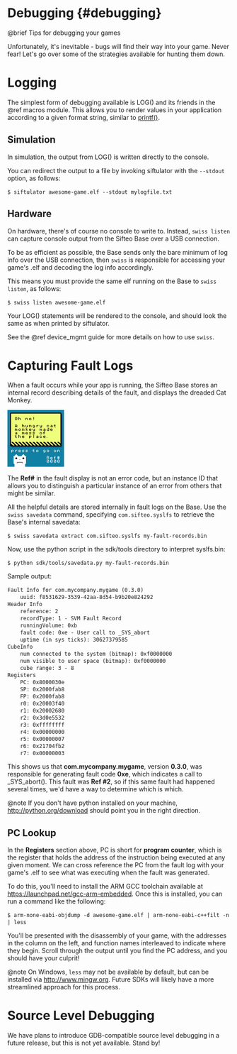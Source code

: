 
Debugging     {#debugging}
===============

@brief Tips for debugging your games

Unfortunately, it's inevitable - bugs will find their way into your game. Never fear! Let's go over some of the strategies available for hunting them down.

# Logging
The simplest form of debugging available is LOG() and its friends in the @ref macros module. This allows you to render values in your application according to a given format string, similar to [printf()](http://www.cplusplus.com/reference/cstdio/printf).

## Simulation
In simulation, the output from LOG() is written directly to the console.

You can redirect the output to a file by invoking siftulator with the `--stdout` option, as follows:

    $ siftulator awesome-game.elf --stdout mylogfile.txt

## Hardware
On hardware, there's of course no console to write to. Instead, `swiss listen` can capture console output from the Sifteo Base over a USB connection.

To be as efficient as possible, the Base sends only the bare minimum of log info over the USB connection, then `swiss` is responsible for accessing your game's .elf and decoding the log info accordingly.

This means you must provide the same elf running on the Base to `swiss listen`, as follows:

    $ swiss listen awesome-game.elf

Your LOG() statements will be rendered to the console, and should look the same as when printed by siftulator.

See the @ref device_mgmt guide for more details on how to use `swiss`.

# Capturing Fault Logs
When a fault occurs while your app is running, the Sifteo Base stores an internal record describing details of the fault, and displays the dreaded Cat Monkey.

![Cat monkey is not pleased](cat-monkey.png)

The __Ref#__ in the fault display is not an error code, but an instance ID that allows you to distinguish a particular instance of an error from others that might be similar.

All the helpful details are stored internally in fault logs on the Base. Use the `swiss savedata` command, specifying `com.sifteo.syslfs` to retrieve the Base's internal savedata:

    $ swiss savedata extract com.sifteo.syslfs my-fault-records.bin

Now, use the python script in the sdk/tools directory to interpret syslfs.bin:

    $ python sdk/tools/savedata.py my-fault-records.bin

Sample output:

    Fault Info for com.mycompany.mygame (0.3.0)
        uuid: f8531629-3539-42aa-8d54-b9b20e824292
    Header Info
        reference: 2
        recordType: 1 - SVM Fault Record
        runningVolume: 0xb
        fault code: 0xe - User call to _SYS_abort
        uptime (in sys ticks): 30627379585
    CubeInfo
        num connected to the system (bitmap): 0xf0000000
        num visible to user space (bitmap): 0xf0000000
        cube range: 3 - 8
    Registers
        PC: 0x8000030e
        SP: 0x2000fab8
        FP: 0x2000fab8
        r0: 0x20003f40
        r1: 0x20002680
        r2: 0x3d0e5532
        r3: 0xffffffff
        r4: 0x00000000
        r5: 0x00000007
        r6: 0x21704fb2
        r7: 0x00000003

This shows us that __com.mycompany.mygame__, version __0.3.0__, was responsible for generating fault code __0xe__, which indicates a call to _SYS_abort(). This fault was __Ref #2__, so if this same fault had happened several times, we'd have a way to determine which is which.

@note If you don't have python installed on your machine, <http://python.org/download> should point you in the right direction.

## PC Lookup
In the __Registers__ section above, PC is short for __program counter__, which is the register that holds the address of the instruction being executed at any given moment. We can cross reference the PC from the fault log with your game's .elf to see what was executing when the fault was generated.

To do this, you'll need to install the ARM GCC toolchain available at <https://launchpad.net/gcc-arm-embedded>. Once this is installed, you can run a command like the following:

    $ arm-none-eabi-objdump -d awesome-game.elf | arm-none-eabi-c++filt -n | less

You'll be presented with the disassembly of your game, with the addresses in the column on the left, and function names interleaved to indicate where they begin. Scroll through the output until you find the PC address, and you should have your culprit!

@note On Windows, `less` may not be available by default, but can be installed via <http://www.mingw.org>. Future SDKs will likely have a more streamlined approach for this process.

# Source Level Debugging
We have plans to introduce GDB-compatible source level debugging in a future release, but this is not yet available. Stand by!

